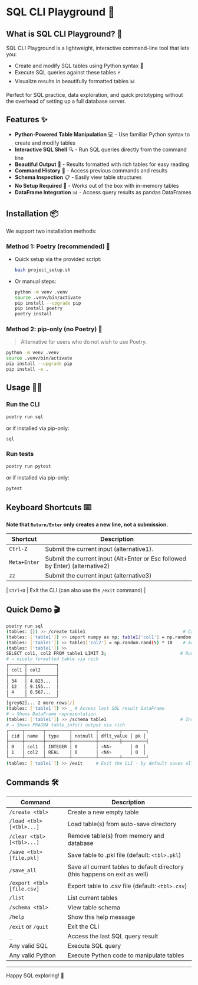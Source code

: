 # SQL CLI Playground 🚀

## What is SQL CLI Playground? 🤔

SQL CLI Playground is a lightweight, interactive command-line tool that lets you:
- Create and modify SQL tables using Python syntax 🐍
- Execute SQL queries against these tables ⚡
- Visualize results in beautifully formatted tables 📊

Perfect for SQL practice, data exploration, and quick prototyping without the overhead of setting up a full database server.

## Features ✨

- **Python-Powered Table Manipulation** 💻 - Use familiar Python syntax to create and modify tables
- **Interactive SQL Shell** 🔍 - Run SQL queries directly from the command line
- **Beautiful Output** 🎨 - Results formatted with rich tables for easy reading
- **Command History** 📜 - Access previous commands and results
- **Schema Inspection** 📋 - Easily view table structures
- **No Setup Required** 🔧 - Works out of the box with in-memory tables
- **DataFrame Integration** 📊 - Access query results as pandas DataFrames

## Installation 📦

We support two installation methods:

### Method 1: Poetry (recommended) 🎵
- Quick setup via the provided script:
  ```bash
  bash project_setup.sh
  ```
- Or manual steps:
  ```bash
  python -m venv .venv
  source .venv/bin/activate
  pip install --upgrade pip
  pip install poetry
  poetry install
  ```

### Method 2: pip-only (no Poetry) 🔄
> Alternative for users who do not wish to use Poetry.

```bash
python -m venv .venv
source .venv/bin/activate
pip install --upgrade pip
pip install -e .
```

## Usage 🏃‍♂️

### Run the CLI
```bash
poetry run sql
```
or if installed via pip-only:
```bash
sql
```

### Run tests
```bash
poetry run pytest
```
or if installed via pip-only:
```bash
pytest
```

## Keyboard Shortcuts ⌨️

**Note that `Return/Enter` only creates a new line, not a submission.**

| Shortcut | Description |
|----------|-------------|
| `Ctrl-Z` | Submit the current input (alternative1). |
| `Meta+Enter` | Submit the current input (Alt+Enter or Esc followed by Enter) (alternative2) |
| `zz` | Submit the current input (alternative3) |

| `Ctrl+D` | Exit the CLI (can also use the `/exit` command) |

## Quick Demo 🎬

```bash
poetry run sql
(tables: []) >> /create table1                                     # Create a new table
(tables: ['table1']) >> import numpy as np; table1['col1'] = np.random.randint(1, 50, 5)  # Add data using Python
(tables: ['table1']) >> table1['col2'] = np.random.rand(5) * 10    # Add another column
(tables: ['table1']) >>
SELECT col1, col2 FROM table1 LIMIT 3;                            # Run SQL query
# → nicely formatted table via rich
┌──────┬───────────┐
│ col1 │ col2      │
├──────┼───────────┤
│ 34   │ 4.823...  │
│ 12   │ 9.155...  │
│ 4    │ 0.567...  │
└──────┴───────────┘
[grey62]... 2 more rows[/]
(tables: ['table1']) >> _ # Access last SQL result DataFrame
# → Shows DataFrame representation
(tables: ['table1']) >> /schema table1                            # Inspect table schema
# → Shows PRAGMA table_info() output via rich
┌─────┬───────┬─────────┬─────────┬────────┬─────────┐
│ cid │ name  │ type    │ notnull │ dflt_value │ pk │
├─────┼───────┼─────────┼─────────┼────────┼─────────┤
│ 0   │ col1  │ INTEGER │ 0       │ <NA>       │ 0  │
│ 1   │ col2  │ REAL    │ 0       │ <NA>       │ 0  │
└─────┴───────┴─────────┴─────────┴────────┴─────────┘
(tables: ['table1']) >> /exit     # Exit the CLI - by default saves all the currently active tables to /src/TEMP_TABLES
```

## Commands 🛠️

| Command | Description |
|---------|-------------|
| `/create <tbl>` | Create a new empty table |
| `/load <tbl> [<tbl>...]` | Load table(s) from auto-save directory |
| `/clear <tbl> [<tbl>...]` | Remove table(s) from memory and database |
| `/save <tbl> [file.pkl]` | Save table to .pkl file (default: `<tbl>.pkl`) |
| `/save_all` | Save all current tables to default directory (this happens on exit as well) |
| `/export <tbl> [file.csv]` | Export table to .csv file (default: `<tbl>.csv`) |
| `/list` | List current tables |
| `/schema <tbl>` | View table schema |
| `/help` | Show this help message |
| `/exit` or `/quit` | Exit the CLI |
| `_` | Access the last SQL query result |
| Any valid SQL | Execute SQL query |
| Any valid Python | Execute Python code to manipulate tables |

---

Happy SQL exploring! 🔎
